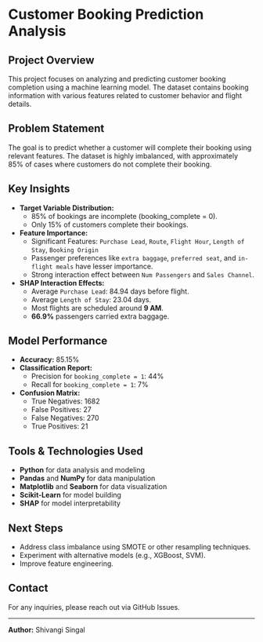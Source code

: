 # Customer Booking Prediction Analysis

## Project Overview
This project focuses on analyzing and predicting customer booking completion using a machine learning model. The dataset contains booking information with various features related to customer behavior and flight details.

## Problem Statement
The goal is to predict whether a customer will complete their booking using relevant features. The dataset is highly imbalanced, with approximately 85% of cases where customers do not complete their booking.

## Key Insights
- **Target Variable Distribution:**
  - 85% of bookings are incomplete (booking_complete = 0).
  - Only 15% of customers complete their bookings.
- **Feature Importance:**
  - Significant Features: `Purchase Lead`, `Route`, `Flight Hour`, `Length of Stay`, `Booking Origin`
  - Passenger preferences like `extra baggage`, `preferred seat`, and `in-flight meals` have lesser importance.
  - Strong interaction effect between `Num Passengers` and `Sales Channel`.
- **SHAP Interaction Effects:**
  - Average `Purchase Lead`: 84.94 days before flight.
  - Average `Length of Stay`: 23.04 days.
  - Most flights are scheduled around **9 AM**.
  - **66.9%** passengers carried extra baggage.

## Model Performance
- **Accuracy:** 85.15%
- **Classification Report:**
  - Precision for `booking_complete = 1`: 44%
  - Recall for `booking_complete = 1`: 7%
- **Confusion Matrix:**
  - True Negatives: 1682
  - False Positives: 27
  - False Negatives: 270
  - True Positives: 21

## Tools & Technologies Used
- **Python** for data analysis and modeling
- **Pandas** and **NumPy** for data manipulation
- **Matplotlib** and **Seaborn** for data visualization
- **Scikit-Learn** for model building
- **SHAP** for model interpretability

## Next Steps
- Address class imbalance using SMOTE or other resampling techniques.
- Experiment with alternative models (e.g., XGBoost, SVM).
- Improve feature engineering.

## Contact
For any inquiries, please reach out via GitHub Issues.

---
**Author:** Shivangi Singal


